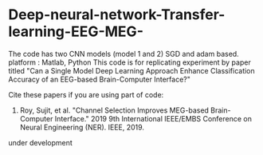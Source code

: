# Deep-neural-network-Transfer-learning-EEG-MEG-

The code has two CNN models  (model 1 and 2) SGD and adam based. 
platform : Matlab, Python
This code is for replicating experiment by paper titled "Can a Single Model Deep Learning Approach Enhance Classification Accuracy of an EEG-based Brain-Computer Interface?"

Cite these papers if you are using part of code:

1. Roy, Sujit, et al. "Channel Selection Improves MEG-based Brain-Computer Interface." 2019 9th International IEEE/EMBS Conference on Neural Engineering (NER). IEEE, 2019.



under development
